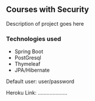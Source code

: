## Courses with Security
Description of project goes here

### Technologies used
* Spring Boot
* PostGresql
* Thymeleaf
* JPA/Hibernate

Default user: user/password

Heroku Link: ....................
